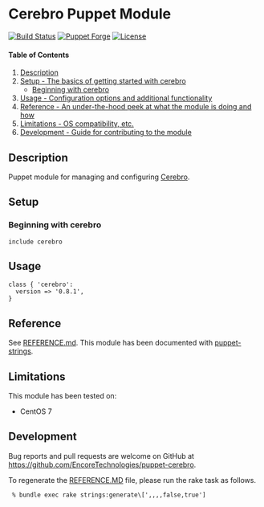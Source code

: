 # Cerebro Puppet Module

[![Build Status](https://travis-ci.org/EncoreTechnologies/puppet-cerebro.svg?branch=master)](https://travis-ci.org/EncoreTechnologies/puppet-cerebro)
[![Puppet Forge](https://img.shields.io/puppetforge/v/encore/cerebro.svg?style=flat-square)](https://forge.puppet.com/encore/cerebro)
[![License](https://img.shields.io/github/license/EncoreTechnologies/puppet-cerebron.svg)](https://github.com/EncoreTechnologies/puppet-cerebro/blob/master/LICENSE)

#### Table of Contents

1. [Description](#description)
1. [Setup - The basics of getting started with cerebro](#setup)
    * [Beginning with cerebro](#beginning-with-cerebro)
1. [Usage - Configuration options and additional functionality](#usage)
1. [Reference - An under-the-hood peek at what the module is doing and how](#reference)
1. [Limitations - OS compatibility, etc.](#limitations)
1. [Development - Guide for contributing to the module](#development)

## Description

Puppet module for managing and configuring [Cerebro](https://github.com/lmenezes/cerebro).

## Setup

### Beginning with cerebro

```puppet
include cerebro
```

## Usage

```puppet
class { 'cerebro':
  version => '0.8.1',
}
```

## Reference

See [REFERENCE.md](REFERENCE.md).
This module has been documented with [puppet-strings](https://github.com/puppetlabs/puppet-strings).

## Limitations

This module has been tested on:

- CentOS 7

## Development

Bug reports and pull requests are welcome on GitHub at https://github.com/EncoreTechnologies/puppet-cerebro.

To regenerate the [REFERENCE.MD](REFERENCE.md) file, please run the rake task as follows.
```console
 % bundle exec rake strings:generate\[',,,,false,true']
```
